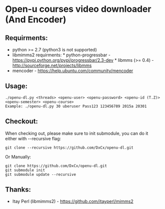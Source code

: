 # Open-u courses video downloader (And Encoder)

Requirments:
------------
  * python >= 2.7 (python3 is not supported)
   * libmimms2 requirments:
    * python-progressbar - <https://pypi.python.org/pypi/progressbar/2.3-dev>
    * libmms (>= 0.4) - <http://sourceforge.net/projects/libmms>
  * mencoder - <https://help.ubuntu.com/community/mencoder>

Usage:
------
    ./openu-dl.py <threads> <openu-user> <openu-password> <openu-id (T.Z)> <openu-semester> <openu-course>
    Example: ./openu-dl.py 30 uberuser Pass123 123456789 2015a 20301

Checkout:
---------
When checking out, please make sure to init submodule, you can do it either with --recursive flag:

    git clone --recursive https://github.com/DxCx/openu-dl.git
Or Manually:

    git clone https://github.com/DxCx/openu-dl.git
    git submodule init
    git submodule update --recursive
Thanks:
------
  * Itay Perl (libmimms2) - <https://github.com/itayperl/mimms2>
